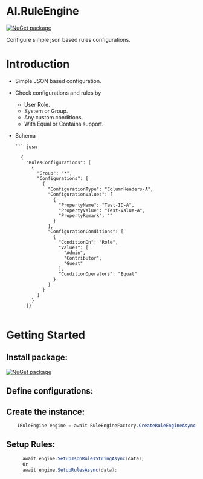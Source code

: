 
# AI.RuleEngine

[![NuGet package](https://img.shields.io/nuget/v/AI.RuleEngin.svg)](https://www.nuget.org/packages/AI.RuleEngin/)

Configure simple json based rules configurations.

# Introduction 
* Simple JSON based configuration. 
* Check configurations and rules by
  * User Role.
  * System or Group.
  * Any custom conditions. 
  * With Equal or Contains support.
  
* Schema

	  ``` josn
    
        {
          "RulesConfigurations": [
            {
              "Group": "*",
              "Configurations": [
                {
                  "ConfigurationType": "ColumnHeaders-A",
                  "ConfigurationValues": [
                    {
                      "PropertyName": "Test-ID-A",
                      "PropertyValue": "Test-Value-A",
                      "PropertyRemark": ""
                    }
                  ],
                  "ConfigurationConditions": [
                    {
                      "ConditionOn": "Role",
                      "Values": [
                        "Admin",
                        "Contributor",
                        "Guest"
                      ],
                      "ConditionOperators": "Equal"
                    }
                  ]
                }
              ]
            }
          ]}

	 ```
   
# Getting Started
   
## Install package: 

[![NuGet package](https://img.shields.io/nuget/v/AI.RuleEngin.svg)](https://www.nuget.org/packages/AI.RuleEngin/)
    
## Define configurations:
    
## Create the instance:
   
   
```cs    
    IRuleEngine engine = await RuleEngineFactory.CreateRuleEngineAsync();
```

## Setup Rules:
   
   
```cs    
      await engine.SetupJsonRulesStringAsync(data);
      Or
      await engine.SetupRulesAsync(data);
```

 
